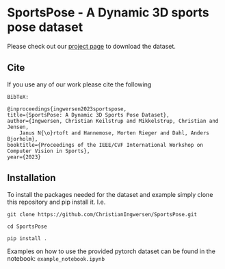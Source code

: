 # SportsPose - A Dynamic 3D sports pose dataset

Please check out our [project page](https://christianingwersen.github.io/SportsPose/) to download the dataset.

## Cite

If you use any of our work please cite the following

```
BibTeX:

@inproceedings{ingwersen2023sportspose,
title={SportsPose: A Dynamic 3D Sports Pose Dataset},
author={Ingwersen, Christian Keilstrup and Mikkelstrup, Christian and Jensen, 
    Janus N{\o}rtoft and Hannemose, Morten Rieger and Dahl, Anders Bjorholm},
booktitle={Proceedings of the IEEE/CVF International Workshop on Computer Vision in Sports},
year={2023}
```

## Installation

To install the packages needed for the dataset and example simply clone this repository and pip install it. I.e.

```git clone https://github.com/ChristianIngwersen/SportsPose.git```

`cd SportsPose`

`pip install .`

Examples on how to use the provided pytorch dataset can be found in the notebook: `example_notebook.ipynb`
